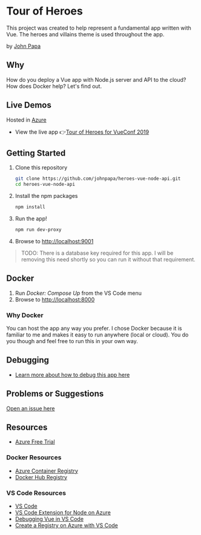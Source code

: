 # Tour of Heroes

This project was created to help represent a fundamental app written with Vue. The heroes and villains theme is used throughout the app.

by [John Papa](http://twitter.com/john_papa)

## Why

How do you deploy a Vue app with Node.js server and API to the cloud? How does Docker help? Let's find out.

## Live Demos

Hosted in [Azure](https://azure.microsoft.com/free/?WT.mc_id=javascript-0000-jopapa)

- View the live app 👉[Tour of Heroes for VueConf 2019](https://papa-vueconf2019.azurewebsites.net)

## Getting Started

1. Clone this repository

   ```bash
   git clone https://github.com/johnpapa/heroes-vue-node-api.git
   cd heroes-vue-node-api
   ```

1. Install the npm packages

   ```bash
   npm install
   ```

1. Run the app!

   ```bash
   npm run dev-proxy
   ```

1. Browse to <http://localhost:9001>

> TODO: There is a database key required for this app. I will be removing this need shortly so you can run it without that requirement.

## Docker

1. Run _Docker: Compose Up_ from the VS Code menu
1. Browse to <http://localhost:8000>

### Why Docker

You can host the app any way you prefer. I chose Docker because it is familiar to me and makes it easy to run anywhere (local or cloud). You do you though and feel free to run this in your own way.

## Debugging

- [Learn more about how to debug this app here](/DEBUG.md)

## Problems or Suggestions

[Open an issue here](/issues)

## Resources

- [Azure Free Trial](https://azure.microsoft.com/free/?WT.mc_id=javascript-0000-jopapa)

### Docker Resources

- [Azure Container Registry](https://docs.microsoft.com/azure/container-registry/?WT.mc_id=javascript-0000-jopapa)
- [Docker Hub Registry](https://hub.docker.com/)

### VS Code Resources

- [VS Code](https://code.visualstudio.com/?WT.mc_id=javascript-0000-jopapa)
- [VS Code Extension for Node on Azure](https://marketplace.visualstudio.com/items?itemName=ms-vscode.vscode-node-azure-pack&WT.mc_id=javascript-0000-jopapa)
- [Debugging Vue in VS Code](https://code.visualstudio.com/docs/nodejs/vuejs-tutorial?WT.mc_id=javascript-0000-jopapa)
- [Create a Registry on Azure with VS Code](https://code.visualstudio.com/tutorials/docker-extension/create-registry?WT.mc_id=javascript-0000-jopapa)
